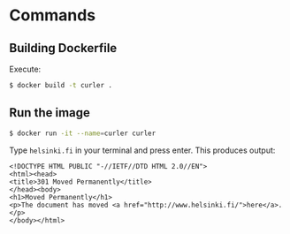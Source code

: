 # Commands

## Building Dockerfile

Execute:
```bash
$ docker build -t curler .
```

## Run the image

```bash
$ docker run -it --name=curler curler
```

Type `helsinki.fi` in your terminal and press enter. This produces output:

```text
<!DOCTYPE HTML PUBLIC "-//IETF//DTD HTML 2.0//EN">
<html><head>
<title>301 Moved Permanently</title>
</head><body>
<h1>Moved Permanently</h1>
<p>The document has moved <a href="http://www.helsinki.fi/">here</a>.</p>
</body></html>
```